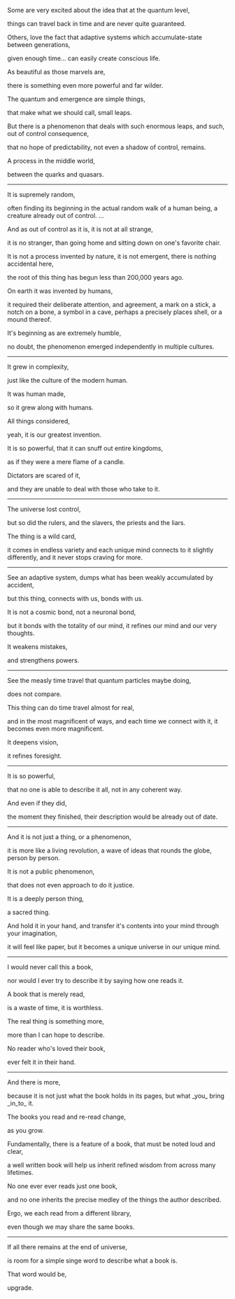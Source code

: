 Some are very excited about the idea that at the quantum level,

things can travel back in time and are never quite guaranteed.

Others, love the fact that adaptive systems which accumulate-state between generations,

given enough time... can easily create conscious life.

As beautiful as those marvels are,

there is something even more powerful and far wilder.

The quantum and emergence are simple things,

that make what we should call, small leaps.

But there is a phenomenon that deals with such enormous leaps, and such, out of control consequence,

that no hope of predictability, not even a shadow of control, remains.

A process in the middle world,

between the quarks and quasars.

---

It is supremely random,

often finding its beginning in the actual random walk of a human being, a creature already out of control. ...

And as out of control as it is, it is not at all strange,

it is no stranger, than going home and sitting down on one's favorite chair.

It is not a process invented by nature, it is not emergent, there is nothing accidental here,

the root of this thing has begun less than 200,000 years ago.

On earth it was invented by humans,

it required their deliberate attention, and agreement, a mark on a stick, a notch on a bone, a symbol in a cave, perhaps a precisely places shell, or a mound thereof.

It's beginning as are extremely humble,

no doubt, the phenomenon emerged independently in multiple cultures.

---

It grew in complexity,

just like the culture of the modern human.

It was human made,

so it grew along with humans.

All things considered,

yeah, it is our greatest invention.

It is so powerful, that it can snuff out entire kingdoms,

as if they were a mere flame of a candle.

Dictators are scared of it,

and they are unable to deal with those who take to it.

---

The universe lost control,

but so did the rulers, and the slavers, the priests and the liars.

The thing is a wild card,

it comes in endless variety and each unique mind connects to it slightly differently, and it never stops craving for more.

---

See an adaptive system, dumps what has been weakly accumulated by accident,

but this thing, connects with us, bonds with us.

It is not a cosmic bond, not a neuronal bond,

but it bonds with the totality of our mind, it refines our mind and our very thoughts.

It weakens mistakes,

and strengthens powers.

---

See the measly time travel that quantum particles maybe doing,

does not compare.

This thing can do time travel almost for real,

and in the most magnificent of ways, and each time we connect with it, it becomes even more magnificent.

It deepens vision,

it refines foresight.

---

It is so powerful,

that no one is able to describe it all, not in any coherent way.

And even if they did,

the moment they finished, their description would be already out of date.

---

And it is not just a thing, or a phenomenon,

it is more like a living revolution, a wave of ideas that rounds the globe, person by person.

It is not a public phenomenon,

that does not even approach to do it justice.

It is a deeply person thing,

a sacred thing.

And hold it in your hand, and transfer it's contents into your mind through your imagination,

it will feel like paper, but it becomes a unique universe in our unique mind.

---

I would never call this a book,

nor would I ever try to describe it by saying how one reads it.

A book that is merely read,

is a waste of time, it is worthless.

The real thing is something more,

more than I can hope to describe.

No reader who's loved their book,

ever felt it in their hand.

---

And there is more,

because it is not just what the book holds in its pages, but what \_you\_ bring \_in\_to\_ it.

The books you read and re-read change,

as you grow.

Fundamentally, there is a feature of a book, that must be noted loud and clear,

a well written book will help us inherit refined wisdom from across many lifetimes.

No one ever ever reads just one book,

and no one inherits the precise medley of the things the author described.

Ergo, we each read from a different library,

even though we may share the same books.

---

If all there remains at the end of universe,

is room for a simple singe word to describe what a book is.

That word would be,

upgrade.
